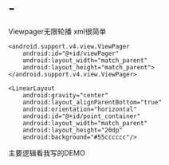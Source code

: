 # -
Viewpager无限轮播
xml很简单 

    <android.support.v4.view.ViewPager
        android:id="@+id/viewPager"
        android:layout_width="match_parent"
        android:layout_height="match_parent">
    </android.support.v4.view.ViewPager>
    
    <LinearLayout 
        android:gravity="center"
        android:layout_alignParentBottom="true"
        android:orientation="horizontal"
        android:id="@+id/point_container"
        android:layout_width="match_parent"
        android:layout_height="20dp"
        android:background="#55cccccc"/>
 主要逻辑看我写的DEMO
